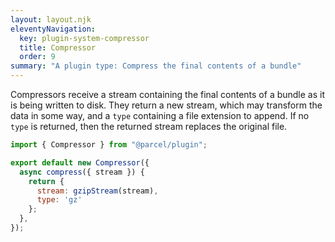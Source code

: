 ```yaml
---
layout: layout.njk
eleventyNavigation:
  key: plugin-system-compressor
  title: Compressor
  order: 9
summary: "A plugin type: Compress the final contents of a bundle"
---
```


Compressors receive a stream containing the final contents of a bundle as it is being written to disk. They return a new stream, which may transform the data in some way, and a `type` containing a file extension to append. If no `type` is returned, then the returned stream replaces the original file.

```js
import { Compressor } from "@parcel/plugin";

export default new Compressor({
  async compress({ stream }) {
    return {
      stream: gzipStream(stream),
      type: 'gz'
    };
  },
});
```
